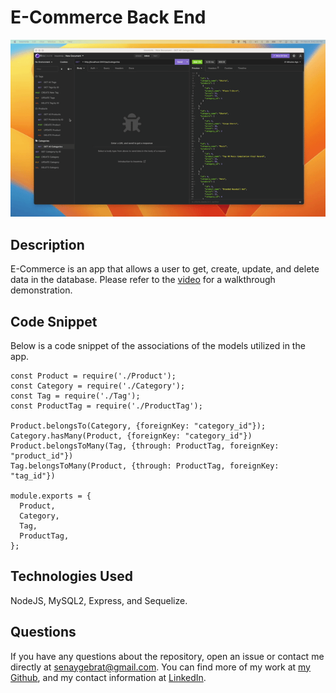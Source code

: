 # E-Commerce Back End

![Preview](./Assets/images/ecommerce.gif)

## Description
E-Commerce is an app that allows a user to get, create, update, and delete data in the database. Please refer to the [video](https://youtu.be/YrWdJJ0Le1o) for a walkthrough demonstration.

## Code Snippet

Below is a code snippet of the associations of the models utilized in the app.
```
const Product = require('./Product');
const Category = require('./Category');
const Tag = require('./Tag');
const ProductTag = require('./ProductTag');

Product.belongsTo(Category, {foreignKey: "category_id"});
Category.hasMany(Product, {foreignKey: "category_id"})
Product.belongsToMany(Tag, {through: ProductTag, foreignKey: "product_id"})
Tag.belongsToMany(Product, {through: ProductTag, foreignKey: "tag_id"})

module.exports = {
  Product,
  Category,
  Tag,
  ProductTag,
};
```

## Technologies Used
NodeJS, MySQL2, Express, and Sequelize.


## Questions
If you have any questions about the repository, open an issue or contact me directly at senaygebrat@gmail.com. You can find more of my work at [my Github](https://github.com/senaygebrat?tab=repositories), and my contact information at [LinkedIn](https://linkedin.com/in/senayg).

